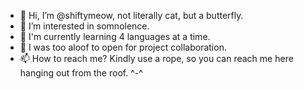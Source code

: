- 👋 Hi, I’m @shiftymeow, not literally cat, but a butterfly.
- 👀 I’m interested in somnolence.
- 🌱 I'm currently learning 4 languages at a time.
- 💞️ I was too aloof to open for project collaboration.
- 📫 How to reach me? Kindly use a rope, so you can reach me here hanging out from the roof. ^-^

<!---
shiftymeow/shiftymeow is a ✨ special ✨ repository because its `demo.md` (this file) appears on your GitHub profile.
You can click the Preview link to take a look at your changes.
--->
